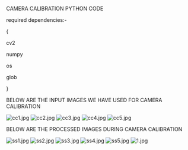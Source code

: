 CAMERA CALIBRATION PYTHON CODE

required dependencies:-

{

cv2 

numpy  

os 

glob 

}



BELOW ARE THE INPUT IMAGES WE HAVE USED FOR CAMERA CALIBRATION

![cc1.jpg](attachment:cc1.jpg)
![cc2.jpg](attachment:cc1.jpg)
![cc3.jpg](attachment:cc1.jpg)
![cc4.jpg](attachment:cc1.jpg)
![cc5.jpg](attachment:cc1.jpg)



BELOW ARE THE PROCESSED IMAGES DURING CAMERA CALIBRATION

![ss1.jpg](attachment:ss1.jpg)
![ss2.jpg](attachment:ss1.jpg)
![ss3.jpg](attachment:ss1.jpg)
![ss4.jpg](attachment:ss1.jpg)
![ss5.jpg](attachment:ss1.jpg)
![1.jpg](attachment:1.jpg)
